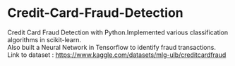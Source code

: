 # Credit-Card-Fraud-Detection
Credit Card Fraud Detection with Python.Implemented various classification algorithms in scikit-learn.  
Also built a Neural Network in Tensorflow to identify fraud transactions.  
Link to dataset : https://www.kaggle.com/datasets/mlg-ulb/creditcardfraud